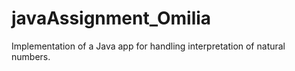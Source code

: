 # javaAssignment_Omilia
 
Implementation of a Java app for handling interpretation of natural numbers.
